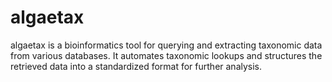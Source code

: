 # algaetax
algaetax is a bioinformatics tool for querying and extracting taxonomic data from various databases. It automates taxonomic lookups and structures the retrieved data into a standardized format for further analysis.
